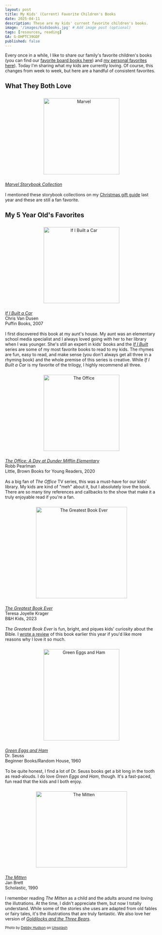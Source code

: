 ```yaml
---
layout: post
title: My Kids' (Current) Favorite Children's Books
date: 2025-04-11
description: These are my kids' current favorite children's books. 
image: '/images/kidsbooks.jpg' # Add image post (optional)
tags: [resources, reading]
GA: G-DHPTC39GDF
published: false
---
```

Every once in a while, I like to share our family's favorite children's books (you can find our <a href="https://www.meredithcook.net/favorite-board-books">favorite board books here</a>) and <a href="https://www.meredithcook.net/my-favorite-kids-books">my personal favorites here</a>). Today I'm sharing what my kids are currently loving. Of course, this changes from week to week, but here are a handful of consistent favorites. 

## What They Both Love

<p align="center">
<a href="https://amzn.to/4eXOX3N" target="blank"><img src="meredithcook.github.io/images/marvel.jpg" alt="Marvel" style="width:250px;height:250px;padding:10px" align="center"></a><p>
  <a href= "https://amzn.to/4eXOX3N" target= "blank"><i>Marvel Storybook Collection</i></a>
    <br>
  <br>I mentioned these storybook collections on my <a href="https://www.meredithcook.net/book-gift-guide">Christmas gift guide</a> last year and these are still a fan favorite. 
</p>


## My 5 Year Old's Favorites
<p align="center">
<a href="https://amzn.to/4eOQs5d" target="blank"><img src="meredithcook.github.io/images/builtcar.jpg" alt="If I Built a Car" style="width:250px;height:250px;padding:10px" align="center"></a><p>
  <a href= "https://amzn.to/4eOQs5d" target= "blank"><i>If I Built a Car</i></a>
  <br>Chris Van Dusen
  <br>Puffin Books, 2007
  <br>
  <br>I first discovered this book at my aunt's house. My aunt was an elementary school media specialist and I always loved going with her to her library when I was younger. She's still an expert in kids' books and the <a href= "https://amzn.to/3YiuNLP" target= "blank"><i>If I Built</i></a> series are some of my most favorite books to read to my kids. The rhymes are fun, easy to read, and make sense (you don't always get all three in a rhyming book) and the whole premise of this series is creative. While <i>If I Built a Car</i> is my favorite of the trilogy, I highly recommend all three.  
</p>

<p align="center">
<a href="https://amzn.to/3NEf6cW" target="blank"><img src="meredithcook.github.io/images/theoffice.jpg" alt="The Office" style="width:250px;height300px;padding:10px" align="center"></a><p>
  <a href= "https://amzn.to/3NEf6cW" target= "blank"><i>The Office: A Day at Dunder Mifflin Elementary</i></a>
  <br>Robb Pearlman
  <br>Little, Brown Books for Young Readers, 2020
  <br>
  <br>As a big fan of <i>The Office</i> TV series, this was a must-have for our kids' library. My kids are kind of "meh" about it, but I absolutely love the book. There are so many tiny references and callbacks to the show that make it a truly enjoyable read if you're a fan.
</p>

<p align="center">
<a href="https://amzn.to/3U5qWRa" target="blank"><img src="meredithcook.github.io/images/greatestbook.jpg" alt="The Greatest Book Ever" style="width:300px;height:300px;padding:10px" align="center"></a><p>
  <a href= "https://amzn.to/3U5qWRa" target= "blank"><i>The Greatest Book Ever</i></a>
  <br>Teresa Joyelle Krager
  <br>B&H Kids, 2023
  <br>
  <br><i>The Greatest Book Ever</i> is fun, bright, and piques kids' curiosity about the Bible. I <a href="https://www.meredithcook.net/review-the-greatest-book-ever">wrote a review</a> of this book earlier this year if you'd like more reasons why I love it so much.
</p>

<p align="center">
<a href="https://amzn.to/3YB95UD" target="blank"><img src="meredithcook.github.io/images/greeneggs.jpg" alt="Green Eggs and Ham" style="width:250px;height:300px;padding:10px" align="center"></a><p>
  <a href= "https://amzn.to/3YB95UD" target= "blank"><i>Green Eggs and Ham</i></a>
  <br>Dr. Seuss
  <br>Beginner Books/Random House, 1960
  <br>
  <br>To be quite honest, I find a lot of Dr. Seuss books get a bit long in the tooth as read-alouds. I do love <i>Green Eggs and Ham</i>, though. It's a fast-paced, fun read that the kids and I both enjoy.
</p>

<p align="center">
<a href="https://amzn.to/3NyP4aW" target="blank"><img src="meredithcook.github.io/images/themitten.jpg" alt="The Mitten" style="width:300px;height:250px;padding:10px" align="center"></a><p>
  <a href= "https://amzn.to/3NyP4aW" target= "blank"><i>The Mitten</i></a>
  <br>Jan Brett
  <br>Scholastic, 1990
  <br>
  <br>I remember reading <i>The Mitten</i> as a child and the adults around me loving the illutrations. At the time, I didn't appreciate them, but now I totally understand. While some of the stories she uses are adapted from old fables or fairy tales, it's the illustrations that are truly fantastic. We also love her version of <a href="https://amzn.to/4dXzel0" target="blank"><i>Goldilocks and the Three Bears</i></a>.
  </p>


<sub>Photo by <a href="https://unsplash.com/@hudsoncrafted?utm_content=creditCopyText&utm_medium=referral&utm_source=unsplash">Debby Hudson</a> on <a href="https://unsplash.com/photos/white-ceramic-pencil-organizer-on-top-of-stack-of-books-ERb-JXVwAfo?utm_content=creditCopyText&utm_medium=referral&utm_source=unsplash">Unsplash</a></sub>